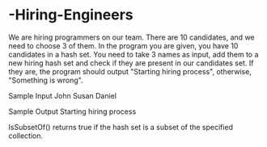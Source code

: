 # -Hiring-Engineers
We are hiring programmers on our team. There are 10 candidates, and we need to choose 3 of them.
In the program you are given, you have 10 candidates in a hash set. You need to take 3 names as input, add them to a new hiring hash set and check if they are present in our candidates set.
If they are, the program should output "Starting hiring process", otherwise, "Something is wrong".

Sample Input
John
Susan
Daniel

Sample Output
Starting hiring process


IsSubsetOf() returns true if the hash set is a subset of the specified collection.
